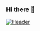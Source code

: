 ### Hi there 👋
[![Header](https://raw.githubusercontent.com/BinayakJha/<OWNER>/<OWNER>/readme_header.png "Header")](https://some-url.dev/)
